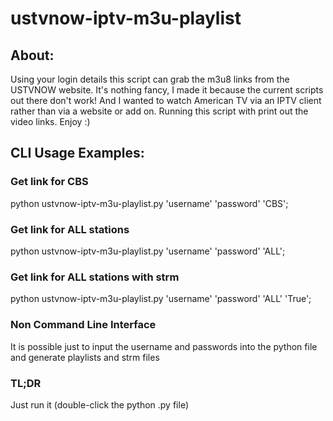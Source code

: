 # ustvnow-iptv-m3u-playlist


## About:
Using your login details this script can grab the m3u8 links from the USTVNOW website. It's nothing fancy, I made it because the current scripts out there don't work! And I wanted to watch American TV via an IPTV client rather than via a website or add on. Running this script with print out the video links. Enjoy :)


## CLI Usage Examples:


### Get link for CBS


python ustvnow-iptv-m3u-playlist.py 'username' 'password' 'CBS';


### Get link for ALL stations


python ustvnow-iptv-m3u-playlist.py 'username' 'password' 'ALL';

### Get link for ALL stations with strm


python ustvnow-iptv-m3u-playlist.py 'username' 'password' 'ALL' 'True';


### Non Command Line Interface


It is possible just to input the username and passwords into the python file and generate playlists and strm files

### TL;DR


Just run it (double-click the python .py file)
